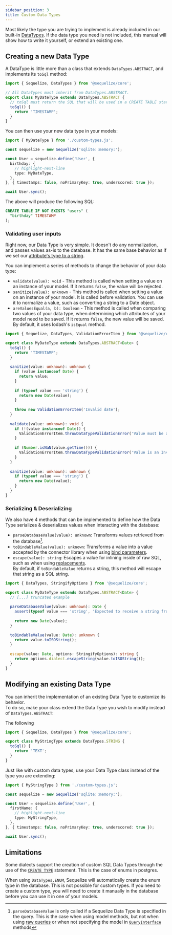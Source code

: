 ```yaml
---
sidebar_position: 3
title: Custom Data Types
---
```


Most likely the type you are trying to implement is already included in our built-in [DataTypes](./other-data-types.mdx).
If the data type you need is not included, this manual will show how to write it yourself, or extend an existing one.

## Creating a new Data Type

A DataType is little more than a class that extends `DataTypes.ABSTRACT`, and implements its `toSql` method:

```typescript
import { Sequelize, DataTypes } from '@sequelize/core';

// All DataTypes must inherit from DataTypes.ABSTRACT.
export class MyDateType extends DataTypes.ABSTRACT {
  // toSql must return the SQL that will be used in a CREATE TABLE statement.
  toSql() {
    return 'TIMESTAMP';
  }
}
```

You can then use your new data type in your models:

```typescript
import { MyDateType } from './custom-types.js';

const sequelize = new Sequelize('sqlite::memory:');

const User = sequelize.define('User', {
  birthday: {
    // highlight-next-line
    type: MyDateType,
  },
}, { timestamps: false, noPrimaryKey: true, underscored: true });

await User.sync();
```

The above will produce the following SQL:

```sql
CREATE TABLE IF NOT EXISTS "users" (
  "birthday" TIMESTAMP
);
```

### Validating user inputs

Right now, our Data Type is very simple. It doesn't do any normalization, and passes values as-is to the database.
It has the same base behavior as if we set our [attribute's type to a string](./other-data-types.mdx#custom-data-types).

You can implement a series of methods to change the behavior of your data type:

- `validate(value): void` - This method is called when setting a value on an instance of your model. If it returns `false`, the value will be rejected.
- `sanitize(value): unknown` - This method is called when setting a value on an instance of your model. It is called before validation. You can use it to normalize a value, such as converting a string to a Date object.
- `areValuesEqual(a, b): boolean` - This method is called when comparing two values of your data type, when determining which attributes of your model need to be saved. 
  If it returns `false`, the new value will be saved. By default, it uses lodash's `isEqual` method.

```typescript
import { Sequelize, DataTypes, ValidationErrorItem } from '@sequelize/core';

export class MyDateType extends DataTypes.ABSTRACT<Date> {
  toSql() {
    return 'TIMESTAMP';
  }
  
  sanitize(value: unknown): unknown {
    if (value instanceof Date) {
      return value;
    }
    
    if (typeof value === 'string') {
      return new Date(value);
    }
    
    throw new ValidationErrorItem('Invalid date');
  }
  
  validate(value: unknown): void {
    if (!(value instanceof Date)) {
      ValidationErrorItem.throwDataTypeValidationError('Value must be a Date object');
    }
    
    if (Number.isNaN(value.getTime())) {
      ValidationErrorItem.throwDataTypeValidationError('Value is an Invalid Date');
    }
  }
  
  sanitize(value: unknown): unknown {
    if (typeof value === 'string') {
      return new Date(value);
    }
  }
}
```

### Serializing & Deserializing

We also have 4 methods that can be implemented to define how the Data Type serializes & deserializes values when interacting with the database:

- `parseDatabaseValue(value): unknown`: Transforms values retrieved from the database[^caveat-1].
- `toBindableValue(value): unknown`: Transforms a value into a value accepted by the connector library when using [bind parameters](../core-concepts/raw-queries.md#bind-parameters).
- `escape(value): string`: Escapes a value for inlining inside of raw SQL, such as when using [replacements](../core-concepts/raw-queries.md#replacements).  
  By default, if `toBindableValue` returns a string, this method will escape that string as a SQL string.

```typescript
import { DataTypes, StringifyOptions } from '@sequelize/core';

export class MyDateType extends DataTypes.ABSTRACT<Date> {
  // [...] truncated example
  
  parseDatabaseValue(value: unknown): Date {
    assert(typeof value === 'string', 'Expected to receive a string from the database');
    
    return new Date(value);
  }

  toBindableValue(value: Date): unknown {
    return value.toISOString();
  }
  
  escape(value: Date, options: StringifyOptions): string {
    return options.dialect.escapeString(value.toISOString());
  }
}
```

## Modifying an existing Data Type

You can inherit the implementation of an existing Data Type to customize its behavior.  
To do so, make your class extend the Data Type you wish to modify instead of `DataTypes.ABSTRACT`:

The following

```typescript
import { Sequelize, DataTypes } from '@sequelize/core';

export class MyStringType extends DataTypes.STRING {
  toSql() {
    return 'TEXT';
  }
}
```

Just like with custom data types, use your Data Type class instead of the type you are extending:

```typescript
import { MyStringType } from './custom-types.js';

const sequelize = new Sequelize('sqlite::memory:');

const User = sequelize.define('User', {
  firstName: {
    // highlight-next-line
    type: MyStringType,
  },
}, { timestamps: false, noPrimaryKey: true, underscored: true });

await User.sync();
```

## Limitations

Some dialects support the creation of custom SQL Data Types through the use of the [`CREATE TYPE`](https://www.postgresql.org/docs/current/sql-createtype.html) statement.
This is the case of enums in postgres.

When using `DataTypes.ENUM`, Sequelize will automatically create the enum type in the database. This is not possible for custom types.
If you need to create a custom type, you will need to create it manually in the database before you can use it in one of your models.

[^caveat-1]: `parseDatabaseValue` is only called if a Sequelize Data Type is specified in the query. 
This is the case when using model methods, but not when using [raw queries](../core-concepts/raw-queries.md) or when not specifying the model in [`QueryInterface`](pathname:///api/v7/classes/QueryInterface.html) methods
